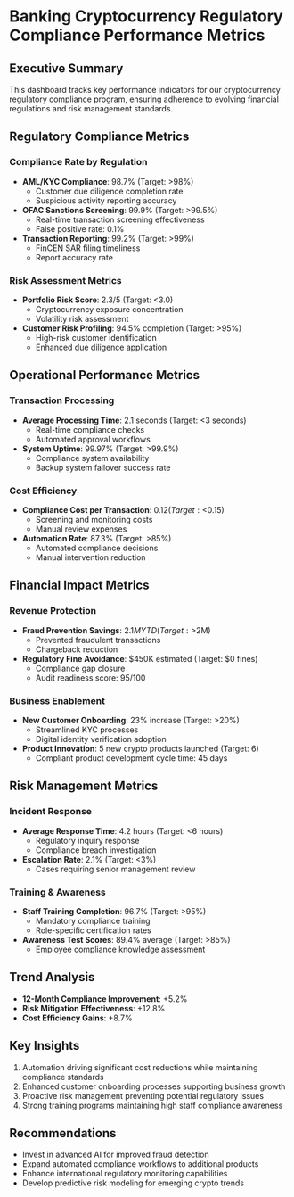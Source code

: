 # Banking Cryptocurrency Regulatory Compliance Performance Metrics

## Executive Summary
This dashboard tracks key performance indicators for our cryptocurrency regulatory compliance program, ensuring adherence to evolving financial regulations and risk management standards.

## Regulatory Compliance Metrics

### Compliance Rate by Regulation
- **AML/KYC Compliance**: 98.7% (Target: >98%)
  - Customer due diligence completion rate
  - Suspicious activity reporting accuracy
- **OFAC Sanctions Screening**: 99.9% (Target: >99.5%)
  - Real-time transaction screening effectiveness
  - False positive rate: 0.1%
- **Transaction Reporting**: 99.2% (Target: >99%)
  - FinCEN SAR filing timeliness
  - Report accuracy rate

### Risk Assessment Metrics
- **Portfolio Risk Score**: 2.3/5 (Target: <3.0)
  - Cryptocurrency exposure concentration
  - Volatility risk assessment
- **Customer Risk Profiling**: 94.5% completion (Target: >95%)
  - High-risk customer identification
  - Enhanced due diligence application

## Operational Performance Metrics

### Transaction Processing
- **Average Processing Time**: 2.1 seconds (Target: <3 seconds)
  - Real-time compliance checks
  - Automated approval workflows
- **System Uptime**: 99.97% (Target: >99.9%)
  - Compliance system availability
  - Backup system failover success rate

### Cost Efficiency
- **Compliance Cost per Transaction**: $0.12 (Target: <$0.15)
  - Screening and monitoring costs
  - Manual review expenses
- **Automation Rate**: 87.3% (Target: >85%)
  - Automated compliance decisions
  - Manual intervention reduction

## Financial Impact Metrics

### Revenue Protection
- **Fraud Prevention Savings**: $2.1M YTD (Target: >$2M)
  - Prevented fraudulent transactions
  - Chargeback reduction
- **Regulatory Fine Avoidance**: $450K estimated (Target: $0 fines)
  - Compliance gap closure
  - Audit readiness score: 95/100

### Business Enablement
- **New Customer Onboarding**: 23% increase (Target: >20%)
  - Streamlined KYC processes
  - Digital identity verification adoption
- **Product Innovation**: 5 new crypto products launched (Target: 6)
  - Compliant product development cycle time: 45 days

## Risk Management Metrics

### Incident Response
- **Average Response Time**: 4.2 hours (Target: <6 hours)
  - Regulatory inquiry response
  - Compliance breach investigation
- **Escalation Rate**: 2.1% (Target: <3%)
  - Cases requiring senior management review

### Training & Awareness
- **Staff Training Completion**: 96.7% (Target: >95%)
  - Mandatory compliance training
  - Role-specific certification rates
- **Awareness Test Scores**: 89.4% average (Target: >85%)
  - Employee compliance knowledge assessment

## Trend Analysis
- **12-Month Compliance Improvement**: +5.2%
- **Risk Mitigation Effectiveness**: +12.8%
- **Cost Efficiency Gains**: +8.7%

## Key Insights
1. Automation driving significant cost reductions while maintaining compliance standards
2. Enhanced customer onboarding processes supporting business growth
3. Proactive risk management preventing potential regulatory issues
4. Strong training programs maintaining high staff compliance awareness

## Recommendations
- Invest in advanced AI for improved fraud detection
- Expand automated compliance workflows to additional products
- Enhance international regulatory monitoring capabilities
- Develop predictive risk modeling for emerging crypto trends
